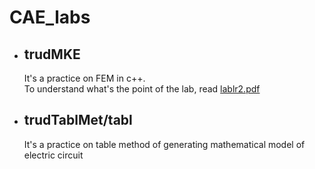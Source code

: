 # CAE_labs
* ## trudMKE    
  It's a practice on FEM in c++.   
  To understand what's the point of the lab, read [lablr2.pdf](https://github.com/temis2k16/CAE_labs/blob/master/trudMKE/lablr2.pdf)    

* ## trudTablMet/tabl   
  It's a practice on table method of generating mathematical model of electric circuit
  

